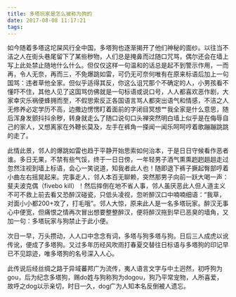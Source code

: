 ```yaml
---
title: 多塔玩家是怎么被称为狗的 
date: 2017-08-08 11:17:21
tags:
---
```

如今随着多塔这坨屎风行全中国，多塔狗也逐渐揭开了他们神秘的面纱。以往当不洁之人在街头巷尾留下了某些秽物，人们总是掩鼻而过随口咒骂，偶尔还会在墙上写上此处禁止随地什么什么。但仅仅这样一句温和的话总是起不到警示作用，一而再，令人无奈，再而三，不免爆跳如雷，可仍无可奈何唯有在原来标语后加上一句国骂：违者草他全家。但似乎适得其反，你这么诅咒那个不确定的人，小男孩看不懂吓不住，其他人见了这国骂仿佛就是一句标语或说口号，人人都喜欢恶作剧，大家幸灾乐祸便蜂拥而至，不假思索反正各国语言骂人都突出语气和情感，不洁之人无修养必定学历不高，边撒边愣愣盯着面前的字闭目冥想艹我全家是什么意思，随后浑身发颤抖抖余秽，转身就走么了随口说句口头禅突然明白墙上似乎是在侮辱自己的家人，又想离家在外鞭长莫及，左手在裤角一搽闻一闻乐呵呵哼着歌蹦蹦跳跳的走了。

此情此景，邻人的爆跳如雷也趋于平静开始思索如何治本，于是日日守候看作恶者谁。多日无果，不禁有些气馁，终于一日日傍，一年轻男子酒气熏熏趔趔趄趄走过忽然注视到墙上标语，会心一笑说道，知我者此人也！随即退下裤子撅起臀部哼着小曲左右摇晃起来。完事走人，邻人本百无聊赖，突然那男子向前一跃大喝一声：斐夫波克偶（fivebo kill）！然后摔倒在地不省人事，邻人虽厌恶此人但人道主义不可不救上前去看又恐醉汉碰瓷，只低头凌视，忽听醉汉口中喃喃细语：“我草，对面小小都200+攻了，打毛哦”。邻人大惊，原来此人是一名多塔玩家。醉汉无事心中便宽，但痛恨之情再次冒出想要整整醉汉，便将醉汉拖到早已恶臭的墙角，又加一句：多塔玩家与狗禁止于此小便。

次日一早，万头攒动，人人口中念念有词，多塔与狗多塔与狗。日后三人成虎以讹传讹，便成了多塔狗。又过多年历经风吹雨打春夏交替往日标语与多塔狗的印记早已不见踪迹，唯多塔狗的名号深入人心。

此传说后经丝绸之路于异域蕃邦广为流传，夷人语言文字与中土迥然，初呼狗为gou，后为纪念多塔狗，赐do姓与狗称狗为dogou，狗乃平常宠物，人所喜爱，故呼之dog以示亲切，时日一久，dog广为人知本名反倒被人遗忘。